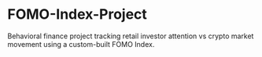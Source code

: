 # FOMO-Index-Project
Behavioral finance project tracking retail investor attention vs crypto market movement using a custom-built FOMO Index.

